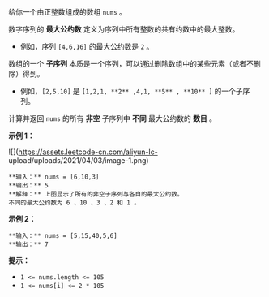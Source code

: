 给你一个由正整数组成的数组 `nums` 。

数字序列的 **最大公约数** 定义为序列中所有整数的共有约数中的最大整数。

  * 例如，序列 `[4,6,16]` 的最大公约数是 `2` 。

数组的一个 **子序列** 本质是一个序列，可以通过删除数组中的某些元素（或者不删除）得到。

  * 例如，`[2,5,10]` 是 `[1,2,1, **2** ,4,1, **5** , **10** ]` 的一个子序列。

计算并返回 `nums` 的所有 **非空** 子序列中 **不同** 最大公约数的 **数目** 。

**示例 1：**

![](https://assets.leetcode-cn.com/aliyun-lc-
upload/uploads/2021/04/03/image-1.png)

    
    
    **输入：** nums = [6,10,3]
    **输出：** 5
    **解释：** 上图显示了所有的非空子序列与各自的最大公约数。
    不同的最大公约数为 6 、10 、3 、2 和 1 。
    

**示例 2：**

    
    
    **输入：** nums = [5,15,40,5,6]
    **输出：** 7
    

**提示：**

  * `1 <= nums.length <= 105`
  * `1 <= nums[i] <= 2 * 105`

